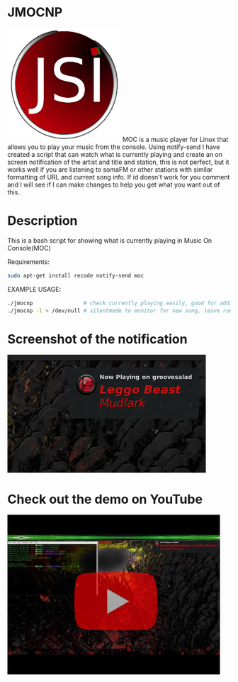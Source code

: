 # JMOCNP
![alt text](https://github.com/J216/simple_tag_replace/raw/master/jsi-logo-256.png "JSI Logo")
MOC is a music player for Linux that allows you to play your music from the console. Using notify-send I have created a script that can watch what is currently playing and create an on screen notification of the artist and title and station, this is not perfect, but it works well if you are listening to somaFM or other stations with similar formatting of URL and current song info. If id doesn't work for you comment and I will see if I can make changes to help you get what you want out of this.

# Description
This is a bash script for showing what is currently playing in Music On Console(MOC)

Requirements:
```bash
sudo apt-get install recode notify-send moc
```
EXAMPLE USAGE:
```bash
./jmocnp                # check currently playing easily, good for adding a button to check anytime
./jmocnp -l > /dev/null # silentmode to monitor for new song, leave running
```
# Screenshot of the notification
![alt text](https://raw.githubusercontent.com/J216/jmocnp/master/jmocnp-screenshot.png "JSI Logo")

# Check out the demo on YouTube
[![JMOCNP - Now Playing Notifications for Music On Console(MOC)](https://raw.githubusercontent.com/J216/jmocnp/master/jmocnp-youtube.png)](http://www.youtube.com/watch?v=WL3fZLfNSwY "JMOCNP - Now Playing Notifications for Music On Console(MOC)")
